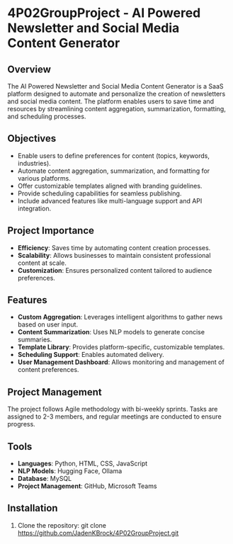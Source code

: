 # 4P02GroupProject - AI Powered Newsletter and Social Media Content Generator



## Overview
The AI Powered Newsletter and Social Media Content Generator is a SaaS platform designed to automate and personalize the creation of newsletters and social media content. The platform enables users to save time and resources by streamlining content aggregation, summarization, formatting, and scheduling processes.


## Objectives
- Enable users to define preferences for content (topics, keywords, industries).
- Automate content aggregation, summarization, and formatting for various platforms.
- Offer customizable templates aligned with branding guidelines.
- Provide scheduling capabilities for seamless publishing.
- Include advanced features like multi-language support and API integration.


## Project Importance
- **Efficiency**: Saves time by automating content creation processes.  
- **Scalability**: Allows businesses to maintain consistent professional content at scale.  
- **Customization**: Ensures personalized content tailored to audience preferences.


## Features
- **Custom Aggregation**: Leverages intelligent algorithms to gather news based on user input.
- **Content Summarization**: Uses NLP models to generate concise summaries.
- **Template Library**: Provides platform-specific, customizable templates.
- **Scheduling Support**: Enables automated delivery.
- **User Management Dashboard**: Allows monitoring and management of content preferences.


## Project Management
The project follows Agile methodology with bi-weekly sprints. Tasks are assigned to 2-3 members, and regular meetings are conducted to ensure progress.


## Tools
- **Languages**: Python, HTML, CSS, JavaScript
- **NLP Models**: Hugging Face, Ollama
- **Database**: MySQL
- **Project Management**: GitHub, Microsoft Teams


## Installation
1. Clone the repository:
   git clone https://github.com/JadenKBrock/4P02GroupProject.git







